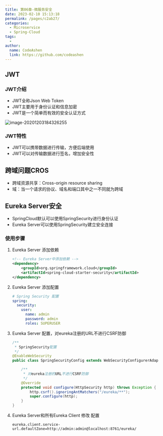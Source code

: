 ```yaml
---
title: 第06章-微服务安全
date: 2023-02-10 15:13:18
permalink: /pages/c2ab27/
categories:
  - Microservice
  - Spring-Cloud
tags:
  - 
author: 
  name: CodeAshen
  link: https://github.com/codeashen
---
```

## JWT

### JWT介绍

* JWT全称Json Web Token
* JWT主要用于身份认证和信息加密
* JWT是一个简单而有效的安全认证方式

![image-20201203184326255](https://s3.ax1x.com/2020/12/03/D7w3NV.png)

### JWT特性

* JWT可以携带数据进行传输，方便后端使用
* JWT可以对传输数据进行签名，增加安全性

## 跨域问题CROS

* 跨域资源共享：Cross-origin resource sharing
* 域：当一个请求的协议、域名和端口其中之一不同就为跨域

## Eureka Server安全

* SpringCloud默认可以使用SpringSecurity进行身份认证
* Eureka Server可以使用SpringSecurity建立安全连接

### 使用步骤

1. Eureka Server 添加依赖

    ```xml
    <!-- Eureka Server中添加依赖 -->
    <dependency>
        <groupId>org.springframework.cloud</groupId>
        <artifactId>spring-cloud-starter-security</artifactId>
    </dependency>
    ```

2. Eureka Server 添加配置

    ```yml
    # Spring Security 配置
    spring:
      security:
        user:
          name: admin
          password: admin
          roles: SUPERUSER
    ```

3. Eureka Server 配置，对eureka注册的URL不进行CSRF防御

    ``` java
    /**
     * SpringSecurity配置
     */
    @EnableWebSecurity
    public class SpringSecurityConfig extends WebSecurityConfigurerAdapter {

        /**
         * 对eureka注册的URL不进行CSRF防御
         */
        @Override
        protected void configure(HttpSecurity http) throws Exception {
            http.csrf().ignoringAntMatchers("/eureka/**");
            super.configure(http);
        }
    }
    ```

4. Eureka Server和所有Eureka Client 修改 配置

    ```properties
    eureka.client.service-url.defaultZone=http://admin:admin@localhost:8761/eureka/
    ```